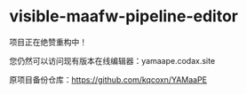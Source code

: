 # visible-maafw-pipeline-editor

项目正在绝赞重构中！

您仍然可以访问现有版本在线编辑器：yamaape.codax.site

原项目备份仓库：https://github.com/kqcoxn/YAMaaPE
